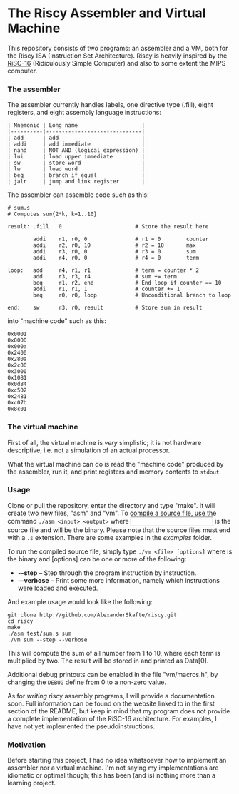 # The Riscy Assembler and Virtual Machine

This repository consists of two programs: an assembler and a VM, both for the
Riscy ISA (Instruction Set Architecture). Riscy is heavily inspired by the
[RiSC-16](http://www.eng.umd.edu/~blj/RiSC/) (Ridiculously Simple Computer) and
also to some extent the MIPS computer.

### The assembler

The assembler currently handles labels, one directive type (.fill), eight
registers, and eight assembly language instructions:

```
| Mnemonic | Long name                    |
|----------|------------------------------|
| add      | add                          |
| addi     | add immediate                |
| nand     | NOT AND (logical expression) |
| lui      | load upper immediate         |
| sw       | store word                   |
| lw       | load word                    |
| beq      | branch if equal              |
| jalr     | jump and link register       |
```

The assembler can assemble code such as this:

```
# sum.s
# Computes sum{2*k, k=1..10}

result: .fill   0                       # Store the result here

        addi	r1, r0, 0               # r1 = 0        counter
        addi	r2, r0, 10              # r2 = 10       max
        addi	r3, r0, 0               # r3 = 0        sum
        addi	r4, r0, 0               # r4 = 0        term

loop:   add     r4, r1, r1              # term = counter * 2
        add     r3, r3, r4              # sum += term
        beq     r1, r2, end             # End loop if counter == 10
        addi    r1, r1, 1               # counter += 1
        beq     r0, r0, loop            # Unconditional branch to loop

end:    sw      r3, r0, result          # Store sum in result
```

into "machine code" such as this:

```
0x0001
0x0000
0x000a
0x2400
0x280a
0x2c00
0x3000
0x1081
0x0d84
0xc502
0x2481
0xc07b
0x8c01
```


### The virtual machine

First of all, the virtual machine is *very* simplistic; it is not hardware
descriptive, i.e. not a simulation of an actual processor. 

What the virtual machine can do is read the "machine code" produced by the
assembler, run it, and print registers and memory contents to `stdout`.


### Usage

Clone or pull the repository, enter the directory and type "make". It will
create two new files, "asm" and "vm". To compile a source file, use the command
`./asm <input> <output>` where <input> is the source file and <output> will be
the binary. Please note that the source files must end with a `.s` extension.
There are some examples in the *examples* folder.

To run the compiled source file, simply type `./vm <file> [options]` where
<file> is the binary and [options] can be one or more of the following:
 * **--step** – Step through the program instruction by instruction.
 * **--verbose** – Print some more information, namely which instructions were
loaded and executed.

And example usage would look like the following:

```
git clone http://github.com/AlexanderSkafte/riscy.git
cd riscy
make
./asm test/sum.s sum
./vm sum --step --verbose
```

This will compute the sum of all number from 1 to 10, where each term is
multiplied by two. The result will be stored in and printed as Data[0].

Additional debug printouts can be enabled in the file "vm/macros.h", by changing
the `DEBUG` define from 0 to a non-zero value.

As for *writing* riscy assembly programs, I will provide a documentation soon.
Full information can be found on the website linked to in the first section of
the README, but keep in mind that my program does not provide a complete
implementation of the RiSC-16 architecture. For examples, I have not yet
implemented the pseudoinstructions.


### Motivation

Before starting this project, I had no idea whatsoever how to implement an
assembler nor a virtual machine. I'm not saying my implementations are idiomatic
or optimal though; this has been (and is) nothing more than a learning project.

